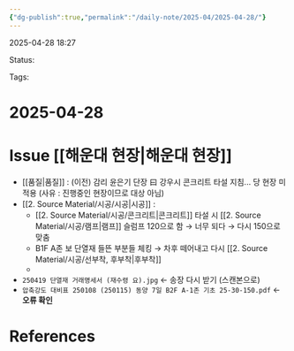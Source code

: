 ```yaml
---
{"dg-publish":true,"permalink":"/daily-note/2025-04/2025-04-28/"}
---
```



2025-04-28 18:27

Status: 

Tags: 

# 2025-04-28
# Issue [[해운대 현장\|해운대 현장]]
- [[품질\|품질]] : (이전) 감리 윤은기 단장 曰 강우시 콘크리트 타설 지침... 당 현장 미적용 (사유 : 진행중인 현장이므로 대상 아님)
- [[2. Source Material/시공/시공\|시공]] :
	- [[2. Source Material/시공/콘크리트\|콘크리트]] 타설 시 [[2. Source Material/시공/램프\|램프]] 슬럼프 120으로 함 → 너무 되다 → 다시 150으로 맞춤
	- B1F A존 보 단열재 들뜬 부분들 체킹 → 차후 떼어내고 다시 [[2. Source Material/시공/선부착, 후부착\|후부착]] 
	- 
- `250419 단열재 거래명세서 (재수령 요).jpg` <- 송장 다시 받기 (스캔본으로)
- `압축강도 대비표 250108 (250115) 동양 7일 B2F A-1존 기초 25-30-150.pdf` <- **오류 확인** 

# References

